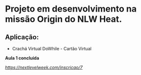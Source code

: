 # Projeto em desenvolvimento na missão Origin do NLW Heat.
## Aplicação: 
- Crachá Virtual DoWhile - Cartão Virtual

**Aula 1 concluída**

*https://nextlevelweek.com/inscricao/7*